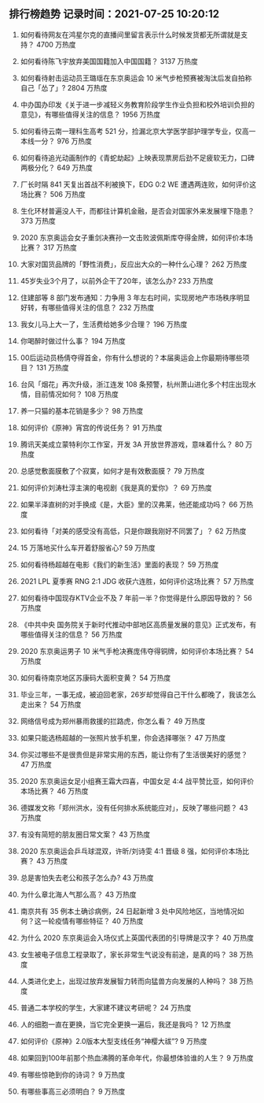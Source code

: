 
## 排行榜趋势 记录时间：2021-07-25 10:20:12
  
  1. 如何看待网友在鸿星尔克的直播间里留言表示什么时候发货都无所谓就是支持？ 4700 万热度
    
  2. 如何看待陈飞宇放弃美国国籍加入中国国籍？ 3137 万热度
    
  3. 如何看待射击运动员王璐瑶在东京奥运会 10 米气步枪预赛被淘汰后发自拍称自己「怂了」? 2804 万热度
    
  4. 中办国办印发《关于进一步减轻义务教育阶段学生作业负担和校外培训负担的意见》，有哪些值得关注的信息？ 1956 万热度
    
  5. 如何看待云南一理科生高考 521 分，捡漏北京大学医学部护理学专业，仅高一本线一分？ 976 万热度
    
  6. 如何看待追光动画制作的《青蛇劫起》上映表现票房后劲不足疲软无力，口碑两极分化？ 649 万热度
    
  7. 厂长时隔 841 天复出首战不利被换下，EDG 0:2 WE 遭遇两连败，如何评价这场比赛？ 506 万热度
    
  8. 生化环材普遍没人干，而都往计算机金融，是否会对国家外来发展埋下隐患？ 373 万热度
    
  9. 2020 东京奥运会女子重剑决赛孙一文击败波佩斯库夺得金牌，如何评价本场比赛？ 317 万热度
    
  10. 大家对国货品牌的「野性消费」，反应出大众的一种什么心理？ 262 万热度
    
  11. 45岁失业3个月了，以前外企干了20年，该怎么办? 233 万热度
    
  12. 住建部等 8 部门发布通知：力争用 3 年左右时间，实现房地产市场秩序明显好转，有哪些值得关注的信息？ 232 万热度
    
  13. 我女儿马上大一了，生活费给她多少合理？ 196 万热度
    
  14. 你喝醉时做过什么事？ 194 万热度
    
  15. 00后运动员杨倩夺得首金，你有什么想说的？本届奥运会上你最期待哪些项目？ 131 万热度
    
  16. 台风「烟花」再次升级，浙江连发 108 条预警，杭州萧山进化多个村庄出现水情，目前情况如何？ 108 万热度
    
  17. 养一只猫的基本花销是多少？ 98 万热度
    
  18. 如何评价《原神》宵宫的传说任务？ 91 万热度
    
  19. 腾讯天美成立蒙特利尔工作室，开发 3A 开放世界游戏，意味着什么？ 80 万热度
    
  20. 总感觉敷面膜敷了个寂寞，如何才是有效敷面膜？ 79 万热度
    
  21. 如何评价刘涛杜淳主演的电视剧《我是真的爱你》？ 69 万热度
    
  22. 如果半泽直树的对手换成《是，大臣》里的汉弗莱，他还能成功吗？ 66 万热度
    
  23. 如何看待「对美的感受没有高低，只是你跟我刚好不同罢了」？ 62 万热度
    
  24. 15 万落地买什么车开着舒服省心? 59 万热度
    
  25. 如何看待杨超越在电影《我们的新生活》里面的表现？ 59 万热度
    
  26. 2021 LPL 夏季赛 RNG 2:1 JDG 收获六连胜，如何评价这场比赛？ 57 万热度
    
  27. 如何看待中国现存KTV企业不及 7 年前一半？你觉得是什么原因导致的？ 56 万热度
    
  28. 《中共中央 国务院关于新时代推动中部地区高质量发展的意见》正式发布，有哪些值得关注的信息？ 56 万热度
    
  29. 2020 东京奥运男子 10 米气手枪决赛庞伟夺得铜牌，如何评价本场比赛？ 54 万热度
    
  30. 如何看待南京地区苏康码大面积变黄？ 54 万热度
    
  31. 毕业三年，一事无成，被迫回老家，26岁却觉得自己干什么都晚了，我该怎么走出来？ 54 万热度
    
  32. 网络信号成为郑州暴雨救援的拦路虎，你怎么看？ 49 万热度
    
  33. 如果只能选杨超越的一张照片放手机里，你会选择哪张？ 47 万热度
    
  34. 你买过哪些不是很贵但是非常实用的东西，能让你有了生活很美好的感觉？ 47 万热度
    
  35. 2020 东京奥运女足小组赛王霜大四喜，中国女足 4:4 战平赞比亚，如何评价本场比赛？ 46 万热度
    
  36. 德媒发文称「郑州洪水，没有任何排水系统能应对」，反映了哪些问题？ 43 万热度
    
  37. 有没有简短的朋友圈日常文案？ 43 万热度
    
  38. 2020 东京奥运会乒乓球混双，许昕/刘诗雯 4:1 晋级 8 强，如何评价本场比赛？ 43 万热度
    
  39. 总是害怕失去老公和孩子怎么办? 43 万热度
    
  40. 为什么章北海人气那么高？ 43 万热度
    
  41. 南京共有 35 例本土确诊病例，24 日起新增 3 处中风险地区，当地情况如何？这一轮疫情有哪些特征？ 40 万热度
    
  42. 为什么 2020 东京奥运会入场仪式上英国代表团的引导牌是汉字？ 40 万热度
    
  43. 女生被电子信息工程录取了，家长非常生气说没有前途，是真的吗？ 38 万热度
    
  44. 人类进化史上，出现过放弃发展智力转而向猛兽方向发展的人种吗？ 38 万热度
    
  45. 普通二本学校的学生，大家建不建议考研呢？ 24 万热度
    
  46. 人的细胞一直在更换，当它完全更换一遍后，我还是我吗？ 12 万热度
    
  47. 如何评价《原神》2.0版本大型支线任务“神樱大祓”? 9 万热度
    
  48. 如果回到100年前那个热血沸腾的革命年代，你最想体验谁的人生？ 9 万热度
    
  49. 有哪些惊艳到你的诗词？ 9 万热度
    
  50. 有哪些事高三必须明白？ 9 万热度
    